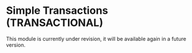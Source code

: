 # Simple Transactions (TRANSACTIONAL)

This module is currently under revision, it will be available again in a future version.
